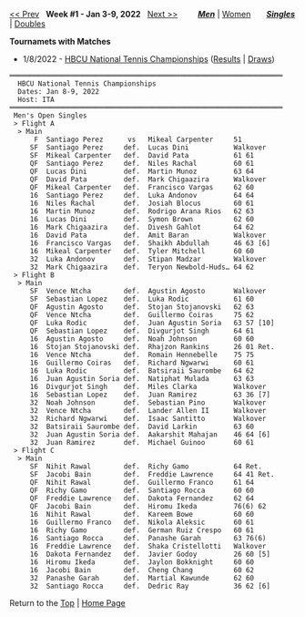 <a name="top"></a>[<< Prev](men_singles_2152.md) &nbsp; **Week #1 - Jan 3-9, 2022** &nbsp; [Next >>](men_singles_2202.md) &nbsp;&nbsp;&nbsp;&nbsp;&nbsp;&nbsp;&nbsp; [***Men***](./men_singles_2201.md) &#124; [Women](./women_singles_2201.md) &nbsp;&nbsp;&nbsp;&nbsp;&nbsp; [***Singles***](./men_singles_2201.md) &#124; [Doubles](./men_doubles_2201.md)

**Tournamets with Matches**  
- 1/8/2022 - [HBCU National Tennis Championships](#22-19950) ([Results](#22-19950) &#124; <a href="https://colleges.wearecollegetennis.com/competitions/ITA/Tournaments/Overview/59950F75-0B30-471A-A377-40A46ACEE186" target="_blank">Draws</a>)  

<a name="22-19950"></a>
~~~
═══════════════════════════════════════════════════════════════════
  HBCU National Tennis Championships
  Dates: Jan 8-9, 2022
  Host: ITA
═══════════════════════════════════════════════════════════════════
 Men's Open Singles
 > Flight A
  > Main
      F  Santiago Perez      vs   Mikeal Carpenter     51
     SF  Santiago Perez     def.  Lucas Dini           Walkover
     SF  Mikeal Carpenter   def.  David Pata           61 61
     QF  Santiago Perez     def.  Niles Rachal         60 61
     QF  Lucas Dini         def.  Martin Munoz         63 64
     QF  David Pata         def.  Mark Chigaazira      Walkover
     QF  Mikeal Carpenter   def.  Francisco Vargas     62 60
     16  Santiago Perez     def.  Luka Andonov         64 64
     16  Niles Rachal       def.  Josiah Blocus        60 61
     16  Martin Munoz       def.  Rodrigo Arana Rios   62 63
     16  Lucas Dini         def.  Symon Brown          62 60
     16  Mark Chigaazira    def.  Divesh Gahlot        64 62
     16  David Pata         def.  Amit Baran           Walkover
     16  Francisco Vargas   def.  Shaikh Abdullah      46 63 [6]
     16  Mikeal Carpenter   def.  Tyler Mitchell       60 60
     32  Luka Andonov       def.  Stipan Madzar        Walkover
     32  Mark Chigaazira    def.  Teryon Newbold-Huds… 64 62
 > Flight B
  > Main
     SF  Vence Ntcha        def.  Agustin Agosto       Walkover
     SF  Sebastian Lopez    def.  Luka Rodic           61 60
     QF  Agustin Agosto     def.  Stojan Stojanovski   62 63
     QF  Vence Ntcha        def.  Guillermo Coiras     75 62
     QF  Luka Rodic         def.  Juan Agustin Soria   63 57 [10]
     QF  Sebastian Lopez    def.  Divgurjot Singh      64 61
     16  Agustin Agosto     def.  Noah Johnson         60 60
     16  Stojan Stojanovski def.  Rhajzon Rankins      26 01 Ret.
     16  Vence Ntcha        def.  Romain Hennebelle    75 75
     16  Guillermo Coiras   def.  Richard Ngwarwi      60 61
     16  Luka Rodic         def.  Batsiraii Saurombe   64 62
     16  Juan Agustin Soria def.  Natiphat Mulada      63 63
     16  Divgurjot Singh    def.  Miles Clarka         Walkover
     16  Sebastian Lopez    def.  Juan Ramirez         63 36 [7]
     32  Noah Johnson       def.  Sebastian Pino       Walkover
     32  Vence Ntcha        def.  Lander Allen II      Walkover
     32  Richard Ngwarwi    def.  Isaac Santitto       Walkover
     32  Batsiraii Saurombe def.  David Larkin         63 60
     32  Juan Agustin Soria def.  Aakarshit Mahajan    46 64 [6]
     32  Juan Ramirez       def.  Michael Guinoo       60 61
 > Flight C
  > Main
     SF  Nihit Rawal        def.  Richy Gamo           64 Ret.
     SF  Jacobi Bain        def.  Freddie Lawrence     64 41 Ret.
     QF  Nihit Rawal        def.  Guillermo Franco     61 64
     QF  Richy Gamo         def.  Santiago Rocca       60 60
     QF  Freddie Lawrence   def.  Dakota Fernandez     62 64
     QF  Jacobi Bain        def.  Hiromu Ikeda         76(6) 62
     16  Nihit Rawal        def.  Kareem Bowe          60 60
     16  Guillermo Franco   def.  Nikola Aleksic       60 61
     16  Richy Gamo         def.  German Ruiz Crespo   60 61
     16  Santiago Rocca     def.  Panashe Garah        63 76(6)
     16  Freddie Lawrence   def.  Shaka Cristellotti   Walkover
     16  Dakota Fernandez   def.  Javier Godoy         26 60 [5]
     16  Hiromu Ikeda       def.  Jaylon Bokknight     60 60
     16  Jacobi Bain        def.  Cheng Chang          60 62
     32  Panashe Garah      def.  Martial Kawunde      62 60
     32  Santiago Rocca     def.  Dedric Ray           36 62 [6]
~~~

Return to the [Top](./men_singles_2201.md) &#124; [Home Page](../../index.md)